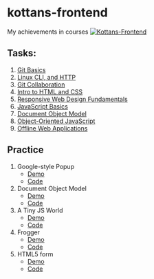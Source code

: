 # kottans-frontend

My achievements in courses [![Kottans-Frontend][icon-kottans]][kottans-frontend]

## Tasks: 
1. [Git Basics](task_git_and_github/git_and_github.md)
2. [Linux CLI, and HTTP](task_linux_cli/linux_cli.md)
3. [Git Collaboration](task_git_collaboration/git_collaboration.md)
4. [Intro to HTML and CSS](task_html_css_intro/html_css_intro.md)
5. [Responsive Web Design Fundamentals](task_responsive_web_design/task_responsive_web_design.md)
6. [JavaScript Basics](task_js_basics/task_js_basics.md)
7. [Document Object Model](task_js_dom/task_js_dom.md)
8. [Object-Oriented JavaScript](task_js_oop/task_js_oop.md)
9. [Offline Web Applications](task_offline_web_app/task_offline_web_app.md)

## Practice
1. Google-style Popup
   - [Demo](https://madmaxwmfu.github.io/g00gle-p0pup/)
   - [Code](https://github.com/madmaxWMFU/g00gle-p0pup)
2. Document Object Model
   - [Demo](https://madmaxwmfu.github.io/dom-marvel/)
   - [Code](https://github.com/madmaxWMFU/dom-marvel)
3. A Tiny JS World
   - [Demo](https://madmaxwmfu.github.io/a-tiny-JS-world/)
   - [Code](https://github.com/madmaxwmfu/a-tiny-JS-world/blob/gh-pages/index.js)
4. Frogger
   - [Demo](https://madmaxwmfu.github.io/frogger_game/)
   - [Code](https://github.com/madmaxWMFU/frogger_game)
5. HTML5 form
   - [Demo](https://madmaxwmfu.github.io/html5-forms/)
   - [Code](https://github.com/madmaxWMFU/html5-forms)































[icon-kottans]: https://img.shields.io/badge/%3D(%5E.%5E)%3D-frontend-yellow.svg
[kottans-frontend]: https://github.com/kottans/frontend
